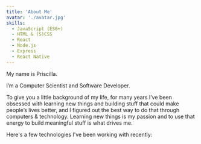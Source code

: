 ```yaml
---
title: 'About Me'
avatar: './avatar.jpg'
skills:
  - JavaScript (ES6+)
  - HTML & (S)CSS
  - React
  - Node.js
  - Express
  - React Native
---
```


My name is Priscilla.

I’m a Computer Scientist and Software Developer.

To give you a little background of my life, for many years I’ve been obsessed with learning new things and building stuff that could make people’s lives better, and I figured out the best way to do that through computers & technology. Learning new things is my passion and to use that energy to build meaningful stuff is what drives me.

Here's a few technologies I've been working with recently:
